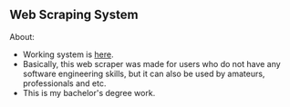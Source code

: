 ## Web Scraping System

About:

- Working system is <a href="http://wss-env-1.eba-rcd3sdkk.us-east-2.elasticbeanstalk.com/" traget="_blank">here</a>.
- Basically, this web scraper was made for users who do not have any software engineering skills, but it can also be used by amateurs, professionals and etc.
- This is my bachelor's degree work.